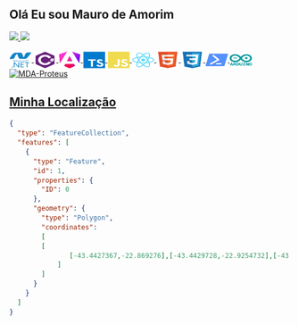 ## Olá Eu sou Mauro de Amorim

 <div>
  <a href="https://github.com/mdawebbr">
  <img height="180em" src="https://github-readme-stats.vercel.app/api?username=mdawebbr&show_icons=true&theme=dracula&include_all_commits=true&count_private=true"/>
  <img height="180em" src="https://github-readme-stats.vercel.app/api/top-langs/?username=mdawebbr&layout=compact&langs_count=16&theme=dracula"/>
</div>
	  
<div style="display: inline_block"><br>
  <img align="center" alt="MDA-Dot.Net" height="30" width="40" src="https://github.com/devicons/devicon/blob/master//icons/dot-net/dot-net-plain-wordmark.svg">
  <img align="center" alt="MDA-Csharp" height="30" width="40" src="https://github.com/devicons/devicon/blob/master/icons/csharp/csharp-plain.svg">	
  <img align="center" alt="MDA-Csharp" height="30" width="40" src="https://github.com/devicons/devicon/blob/master/icons/angular/angular-original.svg">	
  <img align="center" alt="MDA-Ts" height="30" width="40" src="https://raw.githubusercontent.com/devicons/devicon/master/icons/typescript/typescript-plain.svg">	
  <img align="center" alt="MDA-Js" height="30" width="40" src="https://raw.githubusercontent.com/devicons/devicon/master/icons/javascript/javascript-plain.svg">
  <img align="center" alt="MDA-React" height="30" width="40" src="https://raw.githubusercontent.com/devicons/devicon/master/icons/react/react-original.svg">
  <img align="center" alt="MDA-HTML" height="30" width="40" src="https://raw.githubusercontent.com/devicons/devicon/master/icons/html5/html5-original.svg">
  <img align="center" alt="MDA-CSS" height="30" width="40" src="https://raw.githubusercontent.com/devicons/devicon/master/icons/css3/css3-original.svg">
  <img align="center" alt="MDA-PowerShell" height="30" width="40" src="https://raw.githubusercontent.com/devicons/devicon/master/icons/powershell/powershell-original.svg">
  <img align="center" alt="MDA-Arduino" height="30" width="40" src="https://raw.githubusercontent.com/devicons/devicon/master/icons/arduino/arduino-original-wordmark.svg">
  <img align="center" alt="MDA-Proteus" height="30" width="40" src="https://github.com/user-attachments/assets/ad873159-6308-4e52-8793-e59e15e58f23">
</div>




## Minha Localização

```geojson
{
  "type": "FeatureCollection",
  "features": [
    {
      "type": "Feature",
      "id": 1,
      "properties": {
        "ID": 0
      },
      "geometry": {
        "type": "Polygon",
        "coordinates": 
    	[
	    [
               [-43.4427367,-22.869276],[-43.4429728,-22.9254732],[-43.3438812,-22.9252756],[-43.3442245,-22.8674966],[-43.4427367,-22.869276]
    	    ]
        ]
      }
    }
  ]
}
```
